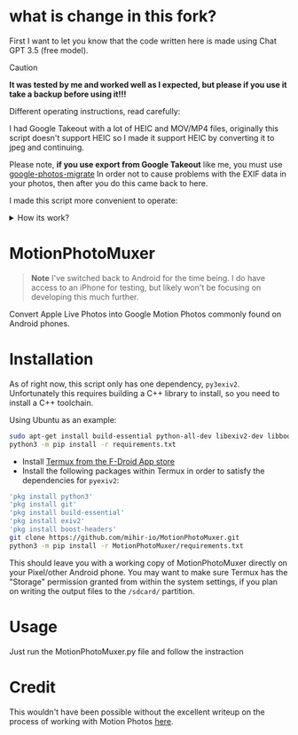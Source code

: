 what is change in this fork?
============================

First I want to let you know that the code written here is made using Chat GPT 3.5 (free model).

> [!CAUTION]
> **It was tested by me and worked well as I expected, but please if you use it take a backup before using it!!!**

Different operating instructions, read carefully:

I had Google Takeout with a lot of HEIC and MOV/MP4 files, originally this script doesn't support HEIC so I made it support HEIC by converting it to jpeg and continuing.

Please note, **if you use export from Google Takeout** like me, you must use [google-photos-migrate](https://github.com/garzj/google-photos-migrate)
In order not to cause problems with the EXIF data in your photos, then after you do this came back to here.

I made this script more convenient to operate:

<details>
  <summary>How its work?</summary>

The script operates in several distinct steps:

1. **Scanning and Conversion of HEIC Files:**
   - It begins by scanning the specified directory for files with the HEIC extension.
   - Each HEIC file found is converted to JPEG format while ensuring preservation of EXIF data.
   - If successful, the script logs the conversion and copies EXIF data from the original HEIC to the newly created JPEG file.

2. **Matching JPEG Files with Video Files:**
   - For each converted JPEG file, the script attempts to find a matching video file (MOV or MP4) within the same directory.
   - If a matching video file is found, the script proceeds to merge the JPEG and video files together.

3. **Merging Files:**
   - The script merges the JPEG and video files, creating a single file that combines both image and motion.
   - It calculates the offset between the sizes of the original photo and the merged file, essential for later XMP metadata addition.

4. **Adding XMP Metadata:**
   - XMP metadata is added to the merged file, crucial for recognizing it as a Google Motion Photo.
   - Existing metadata in the file is read and potentially affected XMP keys are logged as a warning.

5. **Processing Directory:**
   - The script iterates through all files in the specified directory, processing HEIC files first and then JPEG files.
   - For each file, it checks for a matching video file and performs the conversion process if found.
   - Optionally, non-matching files can be moved to the output directory.

6. **User Interaction:**
   - The user is prompted to provide input and output directories.
   - Additionally, the user can choose whether to move non-matching images to the output directory.

7. **Error Handling and Logging:**
   - The script logs various messages throughout its execution, including errors encountered during file processing.
   - Problematic files are recorded and logged for the user's reference.

By following these steps, the script efficiently converts Apple Live Photos into Google Motion Photos, ensuring a seamless user experience while handling various file formats and preserving essential metadata.

</details>

MotionPhotoMuxer
================

> **Note**
> I've switched back to Android for the time being. I do have access to an iPhone for testing, but
> likely won't be focusing on developing this much further.

Convert Apple Live Photos into Google Motion Photos commonly found on Android phones.

# Installation

As of right now, this script only has one dependency, `py3exiv2`. Unfortunately
this requires building a C++ library to install, so you need to install a C++ toolchain.

Using Ubuntu as an example:

~~~bash
sudo apt-get install build-essential python-all-dev libexiv2-dev libboost-python-dev python3 python3-pip python3-venv
python3 -m pip install -r requirements.txt
~~~

* Install [Termux from the F-Droid App store](https://f-droid.org/en/packages/com.termux/)
* Install the following packages within Termux in order to satisfy the dependencies for `pyexiv2`:

~~~bash
'pkg install python3'
'pkg install git'
'pkg install build-essential'
'pkg install exiv2'
'pkg install boost-headers'
git clone https://github.com/mihir-io/MotionPhotoMuxer.git
python3 -m pip install -r MotionPhotoMuxer/requirements.txt
~~~

This should leave you with a working copy of MotionPhotoMuxer directly on your Pixel/other Android phone.
You may want to make sure Termux has the "Storage" permission granted from within the system settings, if
you plan on writing the output files to the `/sdcard/` partition.

# Usage

Just run the MotionPhotoMuxer.py file and follow the instraction

# Credit

This wouldn't have been possible without the excellent writeup on the process
of working with Motion Photos [here](https://medium.com/android-news/working-with-motion-photos-da0aa49b50c).
